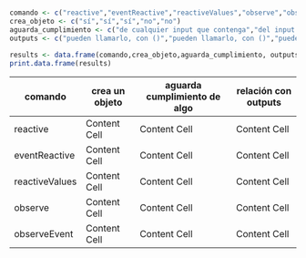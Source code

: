 # 
``` r
comando <- c("reactive","eventReactive","reactiveValues","observe","observeEvent")
crea_objeto <- c("sí","sí","sí","no","no")
aguarda_cumplimiento <- c("de cualquier input que contenga","del input que se defina como evento","siempre está definido, pero se va actualizando","de cualquier input que contenga","del input que se defina como evento")
outputs <- c("pueden llamarlo, con ()","pueden llamarlo, con ()","pueden llamarlo, con $ (es una lista)","no pueden llamar a nada creado ahí, se pueden generar dentro","no pueden llamar a nada creado ahí, se pueden generar dentro")

results <- data.frame(comando,crea_objeto,aguarda_cumplimiento, outputs)
print.data.frame(results)
```

| comando       | crea un objeto | aguarda cumplimiento de algo | relación con outputs |
| ------------- | -------------- | ---------------------------- | -------------------- |
| reactive  | Content Cell   | Content Cell                 | Content Cell         |
| eventReactive  | Content Cell   | Content Cell                 | Content Cell         |
| reactiveValues  | Content Cell   | Content Cell                 | Content Cell         |
| observe  | Content Cell   | Content Cell                 | Content Cell         |
| observeEvent  | Content Cell   | Content Cell                 | Content Cell         |
